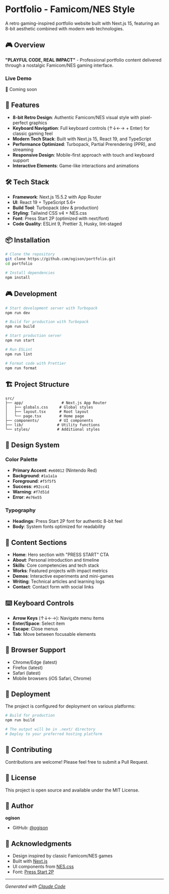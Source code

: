 # Portfolio - Famicom/NES Style

A retro gaming-inspired portfolio website built with Next.js 15, featuring an 8-bit aesthetic combined with modern web technologies.

## 🎮 Overview

**"PLAYFUL CODE, REAL IMPACT"** - Professional portfolio content delivered through a nostalgic Famicom/NES gaming interface.

### Live Demo

🚧 Coming soon

## 🚀 Features

- **8-bit Retro Design**: Authentic Famicom/NES visual style with pixel-perfect graphics
- **Keyboard Navigation**: Full keyboard controls (↑↓←→ + Enter) for classic gaming feel
- **Modern Tech Stack**: Built with Next.js 15, React 19, and TypeScript
- **Performance Optimized**: Turbopack, Partial Prerendering (PPR), and streaming
- **Responsive Design**: Mobile-first approach with touch and keyboard support
- **Interactive Elements**: Game-like interactions and animations

## 🛠️ Tech Stack

- **Framework**: Next.js 15.5.2 with App Router
- **UI**: React 19 + TypeScript 5.6+
- **Build Tool**: Turbopack (dev & production)
- **Styling**: Tailwind CSS v4 + NES.css
- **Font**: Press Start 2P (optimized with next/font)
- **Code Quality**: ESLint 9, Prettier 3, Husky, lint-staged

## 📦 Installation

```bash
# Clone the repository
git clone https://github.com/ogison/portfolio.git
cd portfolio

# Install dependencies
npm install
```

## 🎮 Development

```bash
# Start development server with Turbopack
npm run dev

# Build for production with Turbopack
npm run build

# Start production server
npm run start

# Run ESLint
npm run lint

# Format code with Prettier
npm run format
```

## 🏗️ Project Structure

```
src/
├── app/                 # Next.js App Router
│   ├── globals.css     # Global styles
│   ├── layout.tsx      # Root layout
│   └── page.tsx        # Home page
├── components/         # UI components
├── lib/               # Utility functions
└── styles/            # Additional styles
```

## 🎨 Design System

### Color Palette

- **Primary Accent**: `#e60012` (Nintendo Red)
- **Background**: `#1a1a1a`
- **Foreground**: `#f5f5f5`
- **Success**: `#92cc41`
- **Warning**: `#f7d51d`
- **Error**: `#e76e55`

### Typography

- **Headings**: Press Start 2P font for authentic 8-bit feel
- **Body**: System fonts optimized for readability

## 🎯 Content Sections

- **Home**: Hero section with "PRESS START" CTA
- **About**: Personal introduction and timeline
- **Skills**: Core competencies and tech stack
- **Works**: Featured projects with impact metrics
- **Demos**: Interactive experiments and mini-games
- **Writing**: Technical articles and learning logs
- **Contact**: Contact form with social links

## ⌨️ Keyboard Controls

- **Arrow Keys** (↑↓←→): Navigate menu items
- **Enter/Space**: Select item
- **Escape**: Close menus
- **Tab**: Move between focusable elements

## 📱 Browser Support

- Chrome/Edge (latest)
- Firefox (latest)
- Safari (latest)
- Mobile browsers (iOS Safari, Chrome)

## 🚀 Deployment

The project is configured for deployment on various platforms:

```bash
# Build for production
npm run build

# The output will be in .next/ directory
# Deploy to your preferred hosting platform
```

## 🤝 Contributing

Contributions are welcome! Please feel free to submit a Pull Request.

## 📄 License

This project is open source and available under the MIT License.

## 👤 Author

**ogison**

- GitHub: [@ogison](https://github.com/ogison)

## 🙏 Acknowledgments

- Design inspired by classic Famicom/NES games
- Built with [Next.js](https://nextjs.org/)
- UI components from [NES.css](https://nostalgic-css.github.io/NES.css/)
- Font: [Press Start 2P](https://fonts.google.com/specimen/Press+Start+2P)

---

*Generated with [Claude Code](https://claude.ai/code)*